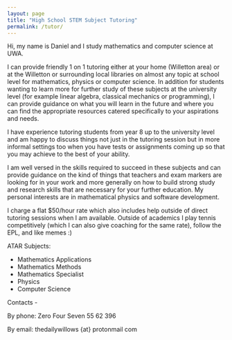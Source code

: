 ```yaml
---
layout: page
title: "High School STEM Subject Tutoring"
permalink: /tutor/
---
```


Hi, my name is Daniel and I study mathematics and computer science at UWA.

I can provide friendly 1 on 1 tutoring either at your home (Willetton  area) or at the Willetton or surrounding local libraries on almost any  topic at school level for mathematics, physics or computer science. In  addition for students wanting to learn more for further study of these  subjects at the university level (for example linear algebra, classical  mechanics or programming), I can provide guidance on what you will learn in the future and where you can find the appropriate resources catered  specifically to your aspirations and needs.

I have experience  tutoring students from year 8 up to the university level and am happy to discuss things not just in the tutoring session but in more informal  settings too when you have tests or assignments coming up so that you  may achieve to the best of your ability.

I am well versed in the  skills required to succeed in these subjects and can provide guidance on the kind of things that teachers and exam markers are looking for in  your work and more generally on how to build strong study and research  skills that are necessary for your further education. My personal  interests are in mathematical physics and software development.

I charge a flat $50/hour rate which also includes help outside of direct  tutoring sessions when I am available. Outside of academics I play tennis competitively (which I can also give coaching for the same rate), follow the EPL, and like memes :)

ATAR Subjects:
- Mathematics Applications
- Mathematics Methods
- Mathematics Specialist
- Physics
- Computer Science

Contacts -

By phone: Zero Four Seven 55 62 396

By email: thedailywillows {at} protonmail com
